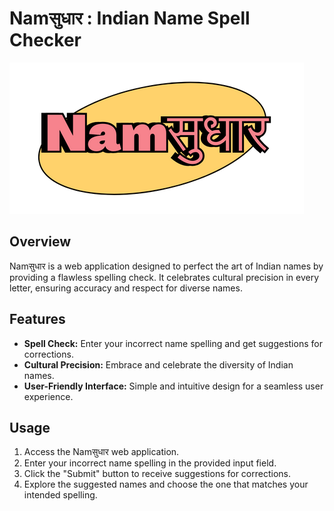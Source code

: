 # Namसुधार : Indian Name Spell Checker

![Namसुधार Logo](/images/NaaM%E0%A4%B8%E0%A5%81%E0%A4%A7%E0%A4%BE%E0%A4%B0..png)

## Overview

Namसुधार is a web application designed to perfect the art of Indian names by providing a flawless spelling check. It celebrates cultural precision in every letter, ensuring accuracy and respect for diverse names.

## Features

- **Spell Check:** Enter your incorrect name spelling and get suggestions for corrections.
- **Cultural Precision:** Embrace and celebrate the diversity of Indian names.
- **User-Friendly Interface:** Simple and intuitive design for a seamless user experience.

## Usage

1. Access the Namसुधार web application.
2. Enter your incorrect name spelling in the provided input field.
3. Click the "Submit" button to receive suggestions for corrections.
4. Explore the suggested names and choose the one that matches your intended spelling.

